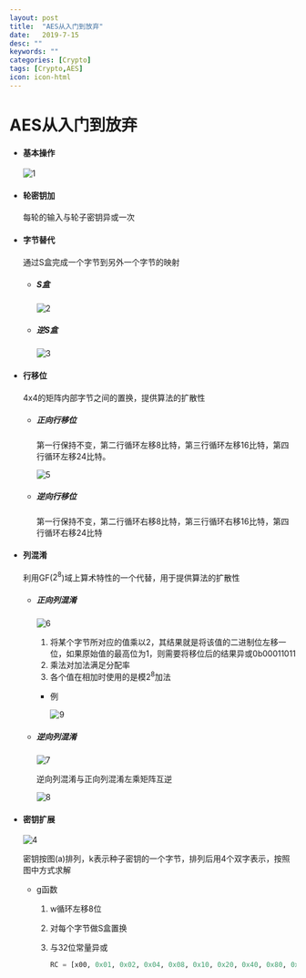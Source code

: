 ```yaml
---
layout: post
title:  "AES从入门到放弃"
date:   2019-7-15
desc: ""
keywords: ""
categories: [Crypto]
tags: [Crypto,AES]
icon: icon-html
---
```


# AES从入门到放弃

* #### 基本操作

  ![1](https://raw.githubusercontent.com/AiDaiP/images/master/AES/1.png)

* #### 轮密钥加

  每轮的输入与轮子密钥异或一次

* #### 字节替代

  通过S盒完成一个字节到另外一个字节的映射

  * ##### S盒

    ![2](https://raw.githubusercontent.com/AiDaiP/images/master/AES/2.png)

  * ##### 逆S盒

    ![3](https://raw.githubusercontent.com/AiDaiP/images/master/AES/3.png)

    

* #### 行移位

  4x4的矩阵内部字节之间的置换，提供算法的扩散性

  * ##### 正向行移位

    第一行保持不变，第二行循环左移8比特，第三行循环左移16比特，第四行循环左移24比特。 

    ![5](https://raw.githubusercontent.com/AiDaiP/images/master/AES/5.png)

  * ##### 逆向行移位

    第一行保持不变，第二行循环右移8比特，第三行循环右移16比特，第四行循环右移24比特

* #### 列混淆

  利用GF($2^8$)域上算术特性的一个代替，用于提供算法的扩散性

  * ##### 正向列混淆

    ![6](https://raw.githubusercontent.com/AiDaiP/images/master/AES/6.png)

    1. 将某个字节所对应的值乘以2，其结果就是将该值的二进制位左移一位，如果原始值的最高位为1，则需要将移位后的结果异或0b00011011
    2.  乘法对加法满足分配率
    3. 各个值在相加时使用的是模$2^8$加法

    * 例

      ![9](https://raw.githubusercontent.com/AiDaiP/images/master/AES/9.png)

  * ##### 逆向列混淆

    ![7](https://raw.githubusercontent.com/AiDaiP/images/master/AES/7.png)

    逆向列混淆与正向列混淆左乘矩阵互逆

    ![8](https://raw.githubusercontent.com/AiDaiP/images/master/AES/8.png)

    

    

* #### 密钥扩展

  ![4](https://raw.githubusercontent.com/AiDaiP/images/master/AES/4.png)

  密钥按图(a)排列，k表示种子密钥的一个字节，排列后用4个双字表示，按照图中方式求解

  * g函数

    1. w循环左移8位

    2. 对每个字节做S盒置换

    3. 与32位常量异或

       ```python
       RC = [x00, 0x01, 0x02, 0x04, 0x08, 0x10, 0x20, 0x40, 0x80, 0x1B, 0x36]
       ```

       